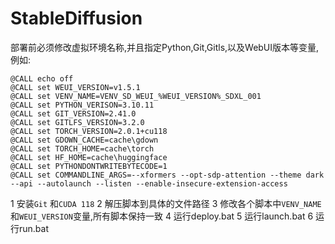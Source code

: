 # StableDiffusion
 部署前必须修改虚拟环境名称,并且指定Python,Git,Gitls,以及WebUI版本等变量,例如:
```
@CALL echo off
@CALL set WEUI_VERSION=v1.5.1
@CALL set VENV_NAME=VENV_SD_WEUI_%WEUI_VERSION%_SDXL_001
@CALL set PYTHON_VERISON=3.10.11
@CALL set GIT_VERSION=2.41.0
@CALL set GITLFS_VERSION=3.2.0
@CALL set TORCH_VERSION=2.0.1+cu118
@CALL set GDOWN_CACHE=cache\gdown
@CALL set TORCH_HOME=cache\torch
@CALL set HF_HOME=cache\huggingface
@CALL set PYTHONDONTWRITEBYTECODE=1
@CALL set COMMANDLINE_ARGS=--xformers --opt-sdp-attention --theme dark --api --autolaunch --listen --enable-insecure-extension-access
```
1 安装`Git` 和`CUDA 118`
2 解压脚本到具体的文件路径
3 修改各个脚本中`VENV_NAME`和`WEUI_VERSION`变量,所有脚本保持一致
4 运行deploy.bat
5 运行launch.bat
6 运行run.bat
